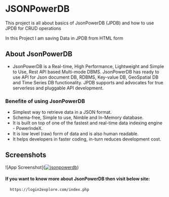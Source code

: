 
# JSONPowerDB

This project is all about basics of JsonPowerDB (JPDB) and how to use JPDB for CRUD operations

In this Project I am saving Data in JPDB from HTML form

## About JsonPowerDB

- JsonPowerDB is a Real-time, High Performance, Lightweight and Simple to Use, Rest API based Multi-mode DBMS. JsonPowerDB has ready to use API for Json document DB, RDBMS, Key-value DB, GeoSpatial DB and Time Series DB functionality. JPDB supports and advocates for true serverless and pluggable API development.

### Benefite of using JsonPowerDB

- Simplest way to retrieve data in a JSON format.
- Schema-free, Simple to use, Nimble and In-Memory database.
- It is built on top of one of the fastest and real-time data indexing engine - PowerIndeX.
- It is low level (raw) form of data and is also human readable.
- It helps developers in faster coding, in-turn reduces development cost.

## Screenshots

![App Screenshot](<a href="https://ibb.co/3kXYm6J"><img src="https://i.ibb.co/252Y3Vb/jsonpowerdb.png" alt="jsonpowerdb" border="0"></a>)

#### If you want to know more about JsonPowerDB then visit below site:
      https://login2explore.com/index.php
